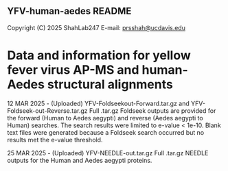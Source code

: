 ## YFV-human-aedes README
  Copyright (C) 2025 ShahLab247
  E-mail: prsshah@ucdavis.edu

# Data and information for yellow fever virus AP-MS and human-Aedes structural alignments
12 MAR 2025 - (Uploaded) YFV-Foldseekout-Forward.tar.gz and YFV-Foldseek-out-Reverse.tar.gz
  Full .tar.gz Foldseek outputs are provided for the forward (Human to Aedes aegypti) and reverse (Aedes aegypti to Human) searches.
  The search results were limited to e-value < 1e-10.
  Blank text files were generated because a Foldseek search occurred but no results met the e-value threshold.

25 MAR 2025 - (Uploaded) YFV-NEEDLE-out.tar.gz
  Full .tar.gz NEEDLE outputs for the Human and Aedes aegypti proteins.
